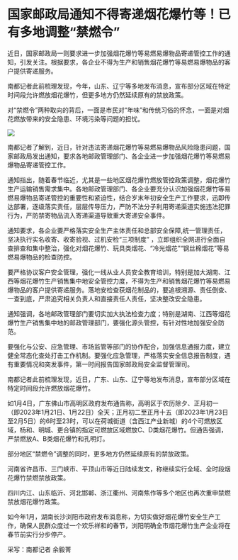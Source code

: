 # 国家邮政局通知不得寄递烟花爆竹等！已有多地调整“禁燃令”

近日，国家邮政局一则要求进一步加强烟花爆竹等易燃易爆物品寄递管控工作的通知，引发关注。根据要求，各企业不得为生产和销售烟花爆竹等易燃易爆物品的客户提供寄递服务。

南都记者此前梳理发现，今年，山东、辽宁等多地发布消息，宣布部分区域在特定时间段允许燃放烟花爆竹，但更多地方仍然延续原有的禁放政策。

对“禁燃令”两种取向的背后，一面是市民对“年味”和传统习俗的怀念，一面是对烟花燃放带来的安全隐患、环境污染等问题的担忧。

![](https://inews.gtimg.com/newsapp_bt/0/15611589147/1000)

南都记者了解到，近日，针对违法寄递烟花爆竹等易燃易爆物品风险隐患问题，国家邮政局发出通知，要求各地邮政管理部门、各企业进一步加强烟花爆竹等易燃易爆物品寄递管控工作。

通知指出，随着春节临近，尤其是一些地区烟花爆竹燃放管控政策调整，烟花爆竹生产运输销售需求集中。各地邮政管理部门、各企业要充分认识加强烟花爆竹等易燃易爆物品寄递管控的重要性和紧迫性，结合岁末年初安全生产工作要求，迅即传达部署，逐级落实责任，层层传导压力，严防不法分子利用寄递渠道实施违法犯罪行为，严防禁寄物品流入寄递渠道导致重大寄递安全事件。

通知要求，各企业要严格落实安全生产主体责任和总部安全保障,统一管理责任，坚决执行实名收寄、收寄验视、过机安检“三项制度”
，立即组织全网进行全面自查排查和集中整治，强化对烟花爆竹、玩具类烟花、“冷光烟花”“钢丝棉烟花”等易燃易爆物品的检查防控。

要严格协议客户安全管理，强化一线从业人员安全教育培训，特别是加大湖南、江西等烟花爆竹生产销售集中地安全管控力度，不得为生产和销售烟花爆竹等易燃易爆物品的客户提供寄递服务。落地安检查获烟花制品的，要追根溯源、责任倒查、一查到底，严肃追究相关负责人和直接责任人责任，坚决整改安全隐患。

通知强调，各地邮政管理部门要切实加大执法检查力度；特别是湖南、江西等烟花爆竹生产销售集中地的邮政管理部门，要强化源头管控，有针对性地加强安全防范。

要强化与公安、应急管理、市场监管等部门的协作配合，加强信息通报力度，建立健全常态化查处打击工作机制。要强化应急管理，严格落实安全信息报告制度，遇有重要情况和突发事件，第一时间报告国家邮政局安全监督管理司。

南都记者此前梳理发现，近日，广东、山东、辽宁等地发布消息，宣布部分区域在特定时间段允许燃放烟花爆竹。

如1月4日，广东佛山市高明区政府发布通告称，高明区于农历除夕、正月初一（即2023年1月21日、1月22日）全天；正月初二至正月十五（即2023年1月23日至2月5日）的6时至23时，可以在荷城街道（含西江产业新城）的4个可燃放区域，杨和、明城、更合镇的指定可燃放区域燃放C、D类烟花爆竹。但通告强调，严禁燃放A、B类烟花爆竹和孔明灯。

部分地区“禁燃令”调整的同时，更多地方仍然延续原有的禁放政策。

河南省许昌市、三门峡市、平顶山市等近日陆续发文，称继续实行全域、全时段烟花爆竹禁燃禁放政策。

四川内江、山东临沂、河北邯郸、浙江衢州、河南焦作等多个地区也再次重申禁燃禁放烟花爆竹政策。

如今年1月，湖南长沙浏阳市政府发布消息称，为切实做好烟花爆竹安全生产工作，确保人民群众度过一个欢乐祥和的春节，浏阳明确全市烟花爆竹生产企业将在春节前实行分步停产。

采写：南都记者 余毅菁

